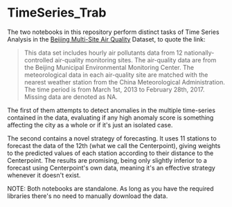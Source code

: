 # TimeSeries_Trab

The two notebooks in this repository perform distinct tasks of Time Series Analysis in the [Beijing Multi-Site Air Quality](https://archive.ics.uci.edu/dataset/501/beijing+multi+site+air+quality+data) Dataset, to quote the link:
> This data set includes hourly air pollutants data from 12 nationally-controlled air-quality monitoring sites. The air-quality data are from the Beijing Municipal Environmental Monitoring Center. The meteorological data in each air-quality site are matched with the nearest weather station from the China Meteorological Administration. The time period is from March 1st, 2013 to February 28th, 2017. Missing data are denoted as NA.

The first of them attempts to detect anomalies in the multiple time-series contained in the data, evaluating if any high anomaly score is something affecting the city as a whole or if it's just an isolated case.

The second contains a novel strategy of forecasting. It uses 11 stations to forecast the data of the 12th (what we call the Centerpoint), giving weights to the predicted values of each station according to their distance to the Centerpoint. The results are promising, being only slightly inferior to a forecast using Centerpoint's own data, meaning it's an effective strategy whenever it doesn't exist.

NOTE: Both notebooks are standalone. As long as you have the required libraries there's no need to manually download the data.
